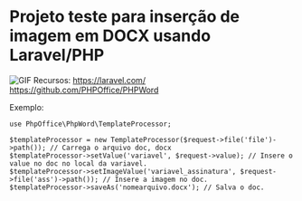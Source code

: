 # Projeto teste para inserção de imagem em DOCX usando Laravel/PHP

![GIF](https://i.imgur.com/U929bPi.giff)
Recursos:
https://laravel.com/
https://github.com/PHPOffice/PHPWord

Exemplo:
````
use PhpOffice\PhpWord\TemplateProcessor;

$templateProcessor = new TemplateProcessor($request->file('file')->path()); // Carrega o arquivo doc, docx
$templateProcessor->setValue('variavel', $request->value); // Insere o value no doc no local da variavel.
$templateProcessor->setImageValue('variavel_assinatura', $request->file('ass')->path()); // Insere a imagem no doc.
$templateProcessor->saveAs('nomearquivo.docx'); // Salva o doc.
